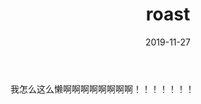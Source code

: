 ﻿---
layout: post
title: roast
date: 2019-11-27
categories: test
tags: roast 
---
 
我怎么这么懒啊啊啊啊啊啊啊啊！！！！！！！

